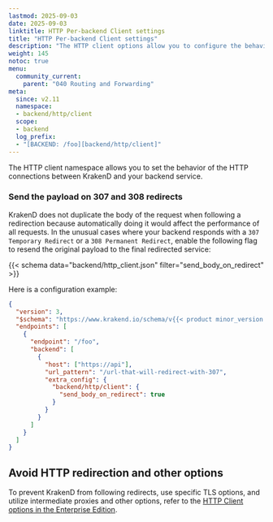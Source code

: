 ```yaml
---
lastmod: 2025-09-03
date: 2025-09-03
linktitle: HTTP Per-backend Client settings
title: "HTTP Per-backend Client settings"
description: "The HTTP client options allow you to configure the behavior to connect to your backends using HTTP"
weight: 145
notoc: true
menu:
  community_current:
    parent: "040 Routing and Forwarding"
meta:
  since: v2.11
  namespace:
  - backend/http/client
  scope:
  - backend
  log_prefix:
  - "[BACKEND: /foo][backend/http/client]"
---
```

The HTTP client namespace allows you to set the behavior of the HTTP connections between KrakenD and your backend service.

### Send the payload on 307 and 308 redirects
KrakenD does not duplicate the body of the request when following a redirection because automatically doing it would affect the performance of all requests. In the unusual cases where your backend responds with a `307 Temporary Redirect` or a `308 Permanent Redirect`, enable the following flag to resend the original payload to the final redirected service:

{{< schema data="backend/http_client.json" filter="send_body_on_redirect" >}}

Here is a configuration example:

```json
{
  "version": 3,
  "$schema": "https://www.krakend.io/schema/v{{< product minor_version >}}/krakend.json",
  "endpoints": [
    {
      "endpoint": "/foo",
      "backend": [
        {
          "host": ["https://api"],
          "url_pattern": "/url-that-will-redirect-with-307",
          "extra_config": {
            "backend/http/client": {
              "send_body_on_redirect": true
            }
          }
        }
      ]
    }
  ]
}
```

## Avoid HTTP redirection and other options
To prevent KrakenD from following redirects, use specific TLS options, and utilize intermediate proxies and other options, refer to the [HTTP Client options in the Enterprise Edition](/docs/enterprise/backends/http-client/).